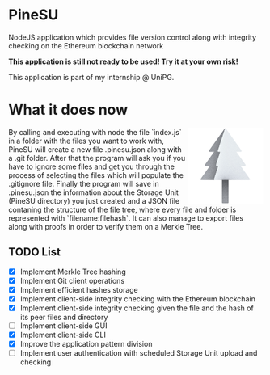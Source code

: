 # PineSU
NodeJS application which provides file version control along with integrity checking on the Ethereum blockchain network

**This application is still not ready to be used! Try it at your own risk!**

This application is part of my internship @ UniPG.

# What it does now

<img src="favicon.png" alt="drawing" align="right" height="150x"/>
By calling and executing with node the file `index.js` in a folder with the files you want to work with, PineSU will create a new file .pinesu.json along with a .git folder.
After that the program will ask you if you have to ignore some files and get you through the process of selecting the files which will populate the .gitignore file.
Finally the program will save in .pinesu.json the information about the Storage Unit (PineSU directory) you just created and a JSON file contaning the structure of the file tree, where every file and folder is represented with `filename:filehash`.
It can also manage to export files along with proofs in order to verify them on a Merkle Tree.


## TODO List

 - [x] Implement Merkle Tree hashing
 - [x] Implement Git client operations
 - [x] Implement efficient hashes storage
 - [x] Implement client-side integrity checking with the Ethereum blockchain
 - [x] Implement client-side integrity checking given the file and the hash of its peer files and directory
 - [ ] Implement client-side GUI
 - [x] Implement client-side CLI
 - [x] Improve the application pattern division
 - [ ] Implement user authentication with scheduled Storage Unit upload and checking
